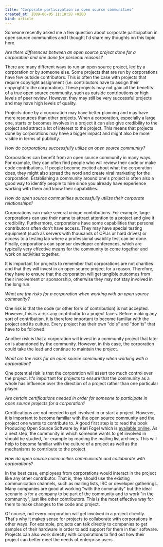 ```yaml
---
title: "Corporate participation in open source communities"
created_at: 2009-06-05 11:10:58 +0200
kind: article
---
```


Someone recently asked me a few question about corporate participation
in open source communities and I thought I'd share my thoughts on this
topic here.

<em>Are there differences between an open source project done for a
corporation and one done for personal reasons?</em>

There are many different ways to run an open source project, led by a
corporation or by someone else.  Some projects that are run by
corporations have few outside contributors.  This is often the case with
projects that require copyright assignment (i.e. contributors have to
assign their copyright to the corporation).  These projects may not gain
all the benefits of a true open source community, such as outside
contributions or high levels of peer review.  However, they may still be
very successful projects and may have high levels of quality.

Projects done by a corporation may have better planning and may have
more resources than other projects.  When a corporation, especially a
large one, starts or becomes involves in a project it can also give
credibility to the project and attract a lot of interest to the project.
This means that projects done by corporations may have a bigger impact
and might also be more visible in terms of publicity.

<em>How do corporations successfully utilize an open source
community?</em>

Corporations can benefit from an open source community in many ways.
For example, they can often find people who will review their code or
make code contributions.  If people become excited about what the
corporation does, they might also spread the word and create viral
marketing for the corporation.  Establishing a community around one's
project is often also a good way to identify people to hire since you
already have experience working with them and know their capabilities.

<em>How do open source communities successfully utilize their corporate
relationships?</em>

Corporations can make several unique contributions.  For example, large
corporations can use their name to attract attention to a project and
give it credibility.  Furthermore, corporations have some capabilities
that personal contributors often don't have access.  They may have
special testing equipment (such as servers with thousands of CPUs or
hard drives) or access to a testing lab where a professional usability
test can be done.  Finally, corporations can sponsor developer
conferences, which are typically very effective means for the community
to come together and work on activities together.

It is important for projects to remember that corporations are not
charities and that they will invest in an open source project for a
reason.  Therefore, they have to ensure that the corporation will get
tangible outcomes from their involvement or sponsorship, otherwise they
may not stay involved in the long run.

<em>What are the risks for a corporation when working with an open
source community?</em>

One risk is that the code (or other form of contribution) is not
accepted.  However, this is a risk any contributor to a project faces.
Before making any sort of contribution, it is therefore important to
become familiar with the project and its culture.  Every project has
their own "do's" and "don'ts" that have to be followed.

Another risk is that a corporation will invest in a community project
that later on is abandoned by the community.  However, in this case, the
corporation could take the lead and continue to maintain the project.

<em>What are the risks for an open source community when working with a
corporation?</em>

One potential risk is that the corporation will assert too much control
over the project.  It's important for projects to ensure that the
community as a whole has influence over the direction of a project
rather than one particular player.

<em>Are certain certifications needed in order for someone
to participate in open source projects for a corporation?</em>

Certifications are not needed to get involved in or start a project.
However, it is important to become familiar with the open source
community and the project one wants to contribute to.  A good first step
is to read the book Producing Open Source Software by Karl Fogel which
is <a href = "http://producingoss.com/">available online</a>.  As a next
step, the community in which someone wants to get involved in should be
studied, for example by reading the mailing list archives.  This will
help to become familiar with the culture of a project as well as the
mechanisms to contribute to the project.

<em>How do open source communities communicate and collaborate with
corporations?</em>

In the best case, employees from corporations would interact in the
project like any other contributor.  That is, they should use the
existing communication channels, such as mailing lists, IRC or developer
gatherings.  Many companies are good at working "with the community" but
the ideal scenario is for a company to be part of the community and to
work "in the community", just like other contributors.  This is the most
effective way for them to make changes to the code and project.

Of course, not every corporation will get involved in a project
directly.  That's why it makes sense for projects to collaborate with
corporations in other ways.  For example, projects can talk directly to
companies to get samples of their hardware in order to add support for
them in their software.  Projects can also work directly with
corporations to find out how their project can better meet the needs of
enterprise users.

